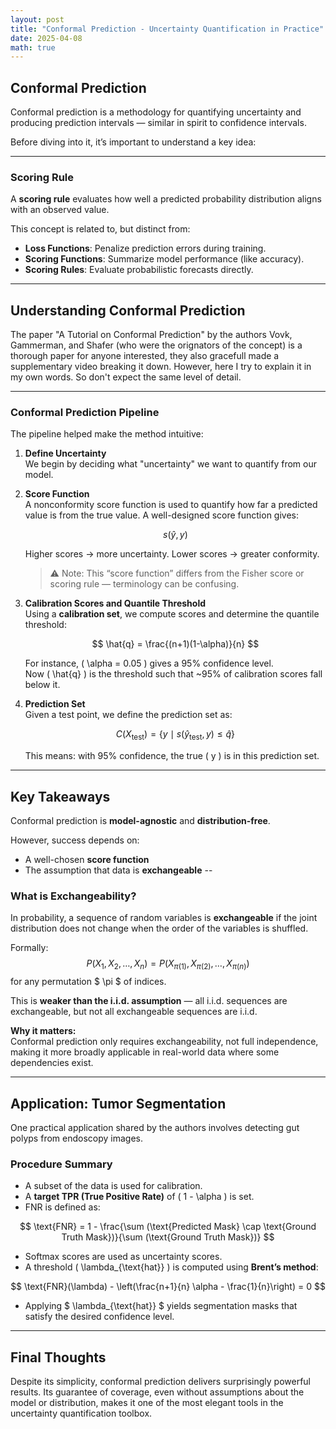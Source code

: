 ```yaml
---
layout: post
title: "Conformal Prediction - Uncertainty Quantification in Practice"
date: 2025-04-08
math: true
---
```


## Conformal Prediction

Conformal prediction is a methodology for quantifying uncertainty and producing prediction intervals — similar in spirit to confidence intervals.

Before diving into it, it’s important to understand a key idea:

---

### Scoring Rule

A **scoring rule** evaluates how well a predicted probability distribution aligns with an observed value.

This concept is related to, but distinct from:

- **Loss Functions**: Penalize prediction errors during training.
- **Scoring Functions**: Summarize model performance (like accuracy).
- **Scoring Rules**: Evaluate probabilistic forecasts directly.

---

## Understanding Conformal Prediction

The paper "A Tutorial on Conformal Prediction" by the authors Vovk, Gammerman, and Shafer (who were the orignators of the concept)
is a thorough paper for anyone interested, they also gracefull made a supplementary video breaking it down.
However, here I try to explain it in my own words. So don't expect the same level of detail.

---

### Conformal Prediction Pipeline

The pipeline helped make the method intuitive:

1. **Define Uncertainty**  
   We begin by deciding what "uncertainty" we want to quantify from our model.

2. **Score Function**  
   A nonconformity score function is used to quantify how far a predicted value is from the true value. A well-designed score function gives:

   $$
   s(\hat{y}, y)
   $$

   Higher scores → more uncertainty. Lower scores → greater conformity.

   > ⚠️ Note: This “score function” differs from the Fisher score or scoring rule — terminology can be confusing.

3. **Calibration Scores and Quantile Threshold**  
   Using a **calibration set**, we compute scores and determine the quantile threshold:

   $$
   \hat{q} = \frac{(n+1)(1-\alpha)}{n}
   $$

   For instance, \( \alpha = 0.05 \) gives a 95% confidence level.  
   Now \( \hat{q} \) is the threshold such that ~95% of calibration scores fall below it.

4. **Prediction Set**  
   Given a test point, we define the prediction set as:

   $$
   C(X_{\text{test}}) = \{ y \mid s(\hat{y}_{\text{test}}, y) \leq \hat{q} \}
   $$

   This means: with 95% confidence, the true \( y \) is in this prediction set.

---

## Key Takeaways

Conformal prediction is **model-agnostic** and **distribution-free**.

However, success depends on:

- A well-chosen **score function**
- The assumption that data is **exchangeable**
--
### What is Exchangeability?

In probability, a sequence of random variables is **exchangeable** if the joint distribution does not change when the order of the variables is shuffled.

Formally:
$$
P(X_1, X_2, \dots, X_n) = P(X_{\pi(1)}, X_{\pi(2)}, \dots, X_{\pi(n)})
$$
for any permutation $ \pi $ of indices.

This is **weaker than the i.i.d. assumption** — all i.i.d. sequences are exchangeable, but not all exchangeable sequences are i.i.d.

**Why it matters:**  
Conformal prediction only requires exchangeability, not full independence, making it more broadly applicable in real-world data where some dependencies exist.



---

## Application: Tumor Segmentation

One practical application shared by the authors involves detecting gut polyps from endoscopy images.

### Procedure Summary

- A subset of the data is used for calibration.
- A **target TPR (True Positive Rate)** of \( 1 - \alpha \) is set.
- FNR is defined as:

$$
\text{FNR} = 1 - \frac{\sum (\text{Predicted Mask} \cap \text{Ground Truth Mask})}{\sum (\text{Ground Truth Mask})}
$$

- Softmax scores are used as uncertainty scores.
- A threshold \( \lambda_{\text{hat}} \) is computed using **Brent’s method**:

$$
\text{FNR}(\lambda) - \left(\frac{n+1}{n} \alpha - \frac{1}{n}\right) = 0
$$

- Applying $ \lambda_{\text{hat}} $ yields segmentation masks that satisfy the desired confidence level.

---

## Final Thoughts

Despite its simplicity, conformal prediction delivers surprisingly powerful results. Its guarantee of coverage, even without assumptions about the model or distribution, makes it one of the most elegant tools in the uncertainty quantification toolbox.

